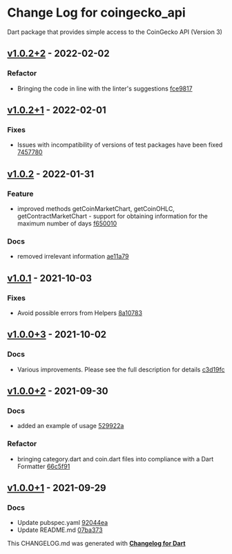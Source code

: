 # Change Log for coingecko_api
Dart package that provides simple access to the CoinGecko API (Version 3)

## [v1.0.2+2](https://github.com/yegor-pelykh/coingecko_api/compare/v1.0.2+1...v1.0.2+2) - 2022-02-02

### Refactor
* Bringing the code in line with the linter's suggestions [fce9817](https://github.com/yegor-pelykh/coingecko_api/commit/fce981724cb5e8654ae12a4c04c65cbba2c51331)

## [v1.0.2+1](https://github.com/yegor-pelykh/coingecko_api/compare/v1.0.2...v1.0.2+1) - 2022-02-01

### Fixes
* Issues with incompatibility of versions of test packages have been fixed [7457780](https://github.com/yegor-pelykh/coingecko_api/commit/7457780d4fd2abe0ff1913e3b56ad9146bfaefd4)

## [v1.0.2](https://github.com/yegor-pelykh/coingecko_api/compare/v1.0.1...v1.0.2) - 2022-01-31

### Feature
* improved methods getCoinMarketChart, getCoinOHLC, getContractMarketChart - support for obtaining information for the maximum number of days [f650010](https://github.com/yegor-pelykh/coingecko_api/commit/f6500103ef7d83a6a056167288687a899812fdc1)

### Docs
* removed irrelevant information [ae11a79](https://github.com/yegor-pelykh/coingecko_api/commit/ae11a798ad0875fa67f557978187d602d1d178f0)

## [v1.0.1](https://github.com/yegor-pelykh/coingecko_api/compare/v1.0.0+3...v1.0.1) - 2021-10-03

### Fixes
* Avoid possible errors from Helpers [8a10783](https://github.com/yegor-pelykh/coingecko_api/commit/8a10783c0ab09851287f02deade160b87d6cceaf)

## [v1.0.0+3](https://github.com/yegor-pelykh/coingecko_api/compare/v1.0.0+2...v1.0.0+3) - 2021-10-02

### Docs
* Various improvements. Please see the full description for details [c3d19fc](https://github.com/yegor-pelykh/coingecko_api/commit/c3d19fcdcd8f1955a4f5c0656e94fa85676e33fb)

## [v1.0.0+2](https://github.com/yegor-pelykh/coingecko_api/compare/v1.0.0+1...v1.0.0+2) - 2021-09-30

### Docs
* added an example of usage [529922a](https://github.com/yegor-pelykh/coingecko_api/commit/529922ac777620589ef2e962a81229f9db6a516e)

### Refactor
* bringing category.dart and coin.dart files into compliance with a Dart Formatter [66c5f91](https://github.com/yegor-pelykh/coingecko_api/commit/66c5f91b05c64fa7d726b9ac4e320b79985d6ca0)

## [v1.0.0+1](https://github.com/yegor-pelykh/coingecko_api/compare/v1.0.0...v1.0.0+1) - 2021-09-29

### Docs
* Update pubspec.yaml [92044ea](https://github.com/yegor-pelykh/coingecko_api/commit/92044ea8a30c9812d45b592aa04accd3752596fe)
* Update README.md [07ba373](https://github.com/yegor-pelykh/coingecko_api/commit/07ba3738c3c5a4448407664324179c8dd65af7f6)


This CHANGELOG.md was generated with [**Changelog for Dart**](https://pub.dartlang.org/packages/changelog)
